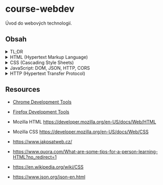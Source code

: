 # course-webdev

Úvod do webových technologií.

## Obsah

<details>
<summary>TL;DR</summary>
- HTML definuje strukturu stránky.
- CSS definuje zobrazení stránky.
- JavaScript přidává funkcionalitu navíc.
- HTTP je protokol pomocí kterého kominikujeme mezi klientem a serverem.
- JSON je formát/zápis pro ukládání dat.
</details>

<details><summary>HTML (Hypertext Markup Language)</summary>

- HTML
  - Struktura stránky (Document outline)
    - `<!DOCTYPE>`
    - `<html>`&hellip;`</html>`
    - `<head>`&hellip;`</head>` (Page information)
      - `<base />`
      - [x] `<meta />` meta informace
      - [x] `<meta charset="UTF-8 />` kódování stránky
      - [x] `<title />` titulek stránky
    - `<body>`&hellip;`</body>`
  - Komentáře `<!-- oneline or multiline comment -->`
  - Struktura a obsah (page content and structure)
  - Obsah (Page content
    - [x] `<h1>`... `<h6>` Heading
    - `<span>` Inline section
    - [x] `<p>` Paragraph
    - [x] `<br />` Zalomení (Line break): používej jen málo
    - [ ] `&nbsp;` Nezalomitelná mezera
    - [x] `<hr />` Horizontal rule (line)
  - [x] Links
    - Page link
    - Email link: `<a href="mailto:m.bluth@example.com">Email</a>`
    - `<a name="anchor"`> Anchor
    - `<a href="#anchor">` Link to anchor (works for any element id)
  - Text markups
    - `<i>`
    - `<b>`
    - &hellip;
  - Lists
    - [x] `<ul>` Unordered list
    - [x] `<ol>` Ordered list
    - [x] `<dl>` Definition list
  - Tables: `<table>`
  - Forms and Inputs: `<form>`, `<input>`, `<textarea>`
  - Media and embeding
    - Image: `<img>`
    - Video: `<video>
    - Audio: `<audio>`
    - Frame: `<iframe>`
  - Canvas: `<canvas>`
    - 2D context
    - WebGL context
  - Členění stránky
    - [x] `<div>` Page division (division)
    - `<aside>` Sidebar
    - `<nav>` Navigation
    - `<header>` Header
    - `<footer>` Footer
    - `<main>` Main
    - `<article>` Article
    - `<section>`

HTML elements; HTML attributes

- Syntax a sémantika HTML elementů.
- HTML uvedem pomocí `<!DOCTYPE html>`.
- HTML je  *case insensitive* tzn., že `doctype` je to samé jako `DOCTYPE` nebo `Doctype`, nicméně je dobré zapisovat jako `DOCTYPE`.
- HTML sekce `<head>` slouží pro metada a není určena k zobrazení.
- HTML sekce `<body>` slouží pro zobrazení obsahu

`<h1>` je hlavní nadpis stránky a měl by být uveden pouze jednou.

- CTRL + Shift + I zapíná v Chrome vývojářské nástroje.
- CTRL + + zvětšuje font
- CTRL + - zmenšuje font
- CTRL + 0 resetuje na 100%

- Element, atribut tag
 - HTML element je reprezentován HTML tagem.
 - HTML tag může být párový nebo nepárový.
- Element
 1. blokový (většina)
 2. řádkový

Řadkový se dá zobrazit jako blokový a naopak, pomocí CSS.

Tag může mít atribut Elemnt může vlastnost.

```
<!-- párový -->
<h1> ... </h1>

<!-- nepárový -->
<img />
```

- Úprava textu a typografie

`<b>` vs `<strong>`

`<i>` vs `<em>`
</details>

<details><summary>CSS (Cascading Style Sheets)</summary>

 - `<link>`
 - `@import`
 - `#` id
 - `.` class
 
</details>

<details><summary>JavaScript: DOM, JSON, HTTP, CORS </summary>

- DOM
- JS: Objects
- JS: Functions
- JS: Prototypes
- JSON
</details>

<details><summary>HTTP (Hypertext Transfer Protocol)</summary>
</details>

 ## Resources
 
- [Chrome Development Tools](https://developer.chrome.com/docs/devtools/) 
- [Firefox Development Tools](https://firefox-source-docs.mozilla.org/devtools-user/)

- Mozilla HTML https://developer.mozilla.org/en-US/docs/Web/HTML
- Mozilla CSS https://developer.mozilla.org/en-US/docs/Web/CSS
- https://www.jakpsatweb.cz/
- https://www.quora.com/What-are-some-tips-for-a-person-learning-HTML?no_redirect=1
- https://en.wikipedia.org/wiki/CSS
- https://www.json.org/json-en.html
